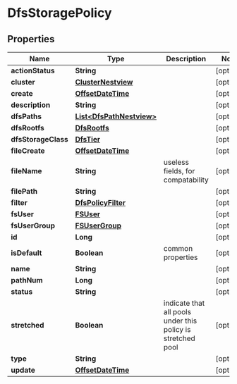 # DfsStoragePolicy

## Properties
Name | Type | Description | Notes
------------ | ------------- | ------------- | -------------
**actionStatus** | **String** |  |  [optional]
**cluster** | [**ClusterNestview**](ClusterNestview.md) |  |  [optional]
**create** | [**OffsetDateTime**](OffsetDateTime.md) |  |  [optional]
**description** | **String** |  |  [optional]
**dfsPaths** | [**List&lt;DfsPathNestview&gt;**](DfsPathNestview.md) |  |  [optional]
**dfsRootfs** | [**DfsRootfs**](DfsRootfs.md) |  |  [optional]
**dfsStorageClass** | [**DfsTier**](DfsTier.md) |  |  [optional]
**fileCreate** | [**OffsetDateTime**](OffsetDateTime.md) |  |  [optional]
**fileName** | **String** | useless fields, for compatability |  [optional]
**filePath** | **String** |  |  [optional]
**filter** | [**DfsPolicyFilter**](DfsPolicyFilter.md) |  |  [optional]
**fsUser** | [**FSUser**](FSUser.md) |  |  [optional]
**fsUserGroup** | [**FSUserGroup**](FSUserGroup.md) |  |  [optional]
**id** | **Long** |  |  [optional]
**isDefault** | **Boolean** | common properties |  [optional]
**name** | **String** |  |  [optional]
**pathNum** | **Long** |  |  [optional]
**status** | **String** |  |  [optional]
**stretched** | **Boolean** | indicate that all pools under this policy is stretched pool |  [optional]
**type** | **String** |  |  [optional]
**update** | [**OffsetDateTime**](OffsetDateTime.md) |  |  [optional]
